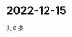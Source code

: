 # 2022-12-15

共 0 条

<!-- BEGIN WEIBO -->
<!-- 最后更新时间 Thu Dec 15 2022 18:00:51 GMT+0800 (China Standard Time) -->

<!-- END WEIBO -->
